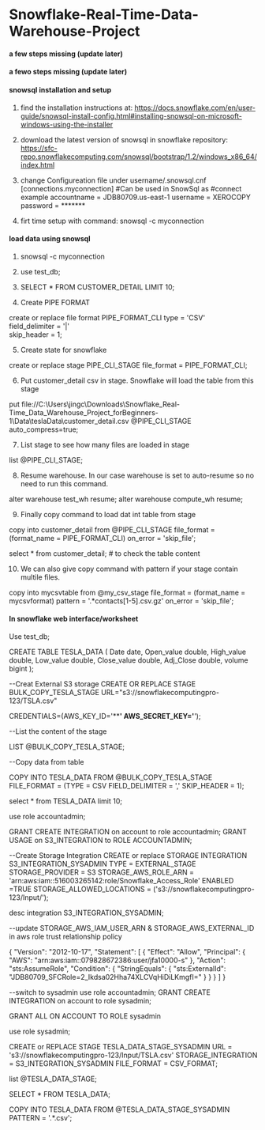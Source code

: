 # Snowflake-Real-Time-Data-Warehouse-Project



#### a few steps missing (update later) 

#### a fewo steps missing (update later)



#### snowsql installation and setup

1. find the installation instructions at:
https://docs.snowflake.com/en/user-guide/snowsql-install-config.html#installing-snowsql-on-microsoft-windows-using-the-installer

2. download the latest version of snowsql in snowflake repository:
https://sfc-repo.snowflakecomputing.com/snowsql/bootstrap/1.2/windows_x86_64/index.html

3. change Configureation file under username/.snowsql.cnf
[connections.myconnection]
#Can be used in SnowSql as #connect example
accountname = JDB80709.us-east-1
username = XEROCOPY
password = *******

4. firt time setup with command:
snowsql -c myconnection


#### load data using snowsql 
1. snowsql -c myconnection  

2. use test_db;

3. SELECT * FROM CUSTOMER_DETAIL LIMIT 10;

4. Create PIPE FORMAT

create or replace file format PIPE_FORMAT_CLI
  type = 'CSV'  
  field_delimiter = '|'  
  skip_header = 1;
  
5. Create state for snowflake

create or replace stage PIPE_CLI_STAGE
file_format = PIPE_FORMAT_CLI;
  
6. Put customer_detail csv in stage. Snowflake will load the table from this stage

put
file://C:\Users\jingc\Downloads\Snowflake_Real-Time_Data_Warehouse_Project_forBeginners-1\Data\teslaData\customer_detail.csv
@PIPE_CLI_STAGE auto_compress=true;

7. List stage to see how many files are loaded in stage

list @PIPE_CLI_STAGE;


8. Resume warehouse. In our case warehouse is set to auto-resume so no need to run this command. 

alter warehouse test_wh resume;
alter warehouse compute_wh resume;

9. Finally copy command to load dat int table from stage

copy into customer_detail
  from @PIPE_CLI_STAGE
  file_format = (format_name = PIPE_FORMAT_CLI)
  on_error = 'skip_file';
 
select * from customer_detail;  # to check the table content
  
 
10. We can also give copy command with pattern if your stage contain multile files.
 
copy into mycsvtable
  from @my_csv_stage
  file_format = (format_name = mycsvformat)
  pattern = '.*contacts[1-5].csv.gz'
  on_error = 'skip_file';



#### In snowflake web interface/worksheet

Use test_db;

CREATE TABLE TESLA_DATA (
    Date            date,
    Open_value      double,
    High_value      double,
    Low_value       double,
    Close_value     double,
    Adj_Close       double,
    volume          bigint
    );

--Creat External S3 storage
CREATE OR REPLACE STAGE BULK_COPY_TESLA_STAGE URL="s3://snowflakecomputingpro-123/TSLA.csv"

CREDENTIALS=(AWS_KEY_ID='************' AWS_SECRET_KEY='**********'); 


--List the content of the stage

LIST @BULK_COPY_TESLA_STAGE;

--Copy data from table

COPY INTO TESLA_DATA
FROM @BULK_COPY_TESLA_STAGE
FILE_FORMAT = (TYPE = CSV FIELD_DELIMITER = ',' SKIP_HEADER = 1);


select * from TESLA_DATA limit 10;


use role accountadmin;

GRANT CREATE INTEGRATION on account to role accountadmin;
GRANT USAGE on S3_INTEGRATION to ROLE ACCOUNTADMIN;


--Create Storage Integration
CREATE or replace STORAGE INTEGRATION S3_INTEGRATION_SYSADMIN
TYPE = EXTERNAL_STAGE
STORAGE_PROVIDER = S3
STORAGE_AWS_ROLE_ARN = 'arn:aws:iam::516003265142:role/Snowflake_Access_Role'
ENABLED =TRUE
STORAGE_ALLOWED_LOCATIONS = ('s3://snowflakecomputingpro-123/Input/');

desc integration S3_INTEGRATION_SYSADMIN;


--update STORAGE_AWS_IAM_USER_ARN & STORAGE_AWS_EXTERNAL_ID in aws role trust relationship policy

{
    "Version": "2012-10-17",
    "Statement": [
        {
            "Effect": "Allow",
            "Principal": {
                "AWS": "arn:aws:iam::079828672386:user/jfa10000-s"
            },
            "Action": "sts:AssumeRole",
            "Condition": {
                "StringEquals": {
                    "sts:ExternalId": "JDB80709_SFCRole=2_Ikdsa02Hha74XLCVqHiDiLKmgfI="
                }
            }
        }
    ]
}


--switch to sysadmin
use role accountadmin;
GRANT CREATE INTEGRATION on account to role sysadmin;

GRANT ALL ON ACCOUNT TO ROLE sysadmin

use role sysadmin;


CREATE or REPLACE STAGE TESLA_DATA_STAGE_SYSADMIN
URL = 's3://snowflakecomputingpro-123/Input/TSLA.csv'
STORAGE_INTEGRATION = S3_INTEGRATION_SYSADMIN
FILE_FORMAT = CSV_FORMAT;

list @TESLA_DATA_STAGE;

SELECT * FROM TESLA_DATA;

COPY INTO TESLA_DATA
FROM @TESLA_DATA_STAGE_SYSADMIN
PATTERN = '.*.csv';

